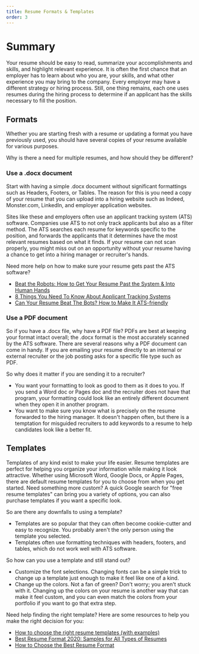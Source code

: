 ```yaml
---
title: Resume Formats & Templates
order: 3
---
```


# Summary
Your resume should be easy to read, summarize your accomplishments and skills, and highlight relevant experience. It is often the first chance that an employer has to learn about who you are, your skills, and what other experience you may bring to the company. Every employer may have a different strategy or hiring process. Still, one thing remains, each one uses resumes during the hiring process to determine if an applicant has the skills necessary to fill the position.

## Formats

Whether you are starting fresh with a resume or updating a format you have previously used, you should have several copies of your resume available for various purposes. 

Why is there a need for multiple resumes, and how should they be different?

### Use a .docx document 
Start with having a simple .docx document without significant formattings such as Headers, Footers, or Tables. The reason for this is you need a copy of your resume that you can upload into a hiring website such as Indeed, Monster.com, LinkedIn, and employer application websites.

Sites like these and employers often use an applicant tracking system (ATS) software. Companies use ATS to not only track applicants but also as a filter method. The ATS searches each resume for keywords specific to the position, and forwards the applicants that it determines have the most relevant resumes based on what it finds. If your resume can not scan properly, you might miss out on an opportunity without your resume having a chance to get into a hiring manager or recruiter's hands.

Need more help on how to make sure your resume gets past the ATS software? 
- [Beat the Robots: How to Get Your Resume Past the System & Into Human Hands](https://www.themuse.com/advice/beat-the-robots-how-to-get-your-resume-past-the-system-into-human-hands)
- [8 Things You Need To Know About Applicant Tracking Systems
](https://www.jobscan.co/blog/8-things-you-need-to-know-about-applicant-tracking-systems/)
- [Can Your Resume Beat The Bots? How to Make It ATS-friendly
](https://www.glassdoor.com/blog/ats-friendly-resume/)

### Use a PDF document
So if you have a .docx file, why have a PDF file? PDFs are best at keeping your format intact overall; the .docx format is the most accurately scanned by the ATS software. There are several reasons why a PDF document can come in handy. If you are emailing your resume directly to an internal or external recruiter or the job posting asks for a specific file type such as PDF.

So why does it matter if you are sending it to a recruiter?
- You want your formatting to look as good to them as it does to you. If you send a Word doc or Pages doc and the recruiter does not have that program, your formatting could look like an entirely different document when they open it in another program.
- You want to make sure you know what is precisely on the resume forwarded to the hiring manager. It doesn't happen often, but there is a temptation for misguided recruiters to add keywords to a resume to help candidates look like a better fit.

## Templates

Templates of any kind exist to make your life easier. Resume templates are perfect for helping you organize your information while making it look attractive. Whether using Microsoft Word, Google Docs, or Apple Pages, there are default resume templates for you to choose from when you get started. Need something more custom? A quick Google search for "free resume templates" can bring you a variety of options, you can also purchase templates if you want a specific look.

So are there any downfalls to using a template?

- Templates are so popular that they can often become cookie-cutter and easy to recognize. You probably aren't the only person using the template you selected.
- Templates often use formatting techniques with headers, footers, and tables, which do not work well with ATS software.

So how can you use a template and still stand out?
- Customize the font selections. Changing fonts can be a simple trick to change up a template just enough to make it feel like one of a kind.
- Change up the colors. Not a fan of green? Don't worry; you aren't stuck with it. Changing up the colors on your resume is another way that can make it feel custom, and you can even match the colors from your portfolio if you want to go that extra step.

Need help finding the right template? Here are some resources to help you make the right decision for you:
- [How to choose the right resume templates (with examples)
](https://careers.workopolis.com/advice/choose-right-resume-templates-examples/)
- [Best Resume Format 2020: Samples for All Types of Resumes](https://zety.com/blog/resume-formats)
- [How to Choose the Best Resume Format](https://www.thebalancecareers.com/how-to-choose-the-best-resume-format-2063335)